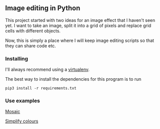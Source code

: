 ## Image editing in Python

This project started with two ideas for an image effect that I haven't seen yet. I want to take an image, split it into a grid of pixels and replace grid cells with different objects.

Now, this is simply a place where I will keep image editing scripts so that they can share code etc.

### Installing

I'll always recommend using a [virtualenv](http://docs.python-guide.org/en/latest/dev/virtualenvs/). 

The best way to install the dependencies for this program is to run
	
	pip3 install -r requirements.txt

### Use examples

[Mosaic](docs/mosaic.md)

[Simplify colours](docs/simplify_colours.md)
